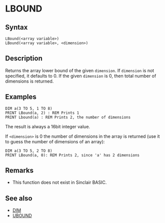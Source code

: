 # LBOUND

## Syntax

```
LBound(<array variable>)
LBound(<array variable>, <dimension>)
```


## Description

Returns the array lower bound of the given `dimension`. If `dimension` is not specified, it defaults to 0.
If the given `dimension` is 0, then total number of dimensions is returned.

## Examples

```basic
DIM a(3 TO 5, 1 TO 8)
PRINT LBound(a, 2) : REM Prints 1
PRINT Lbound(a) : REM Prints 2, the number of dimensions
```

The result is always a 16bit integer value.


If `<dimension>` is 0 the number of dimensions in the array is returned
(use it to guess the number of dimensions of an array):

```basic
DIM a(3 TO 5, 2 TO 8)
PRINT LBound(a, 0): REM Prints 2, since 'a' has 2 dimensions
```


## Remarks

* This function does not exist in Sinclair BASIC.

## See also

* [DIM](dim.md)
* [UBOUND](ubound.md)
